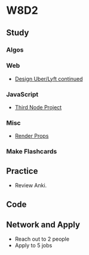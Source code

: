 # W8D2

## Study

### Algos 

### Web
- [Design Uber/Lyft continued](https://www.youtube.com/watch?v=J3DY3Te3A_A)

### JavaScript
- [Third Node Project](https://github.com/Pklong/blog-party-usa)

### Misc
- [Render Props](https://reacttraining.com/patterns/)

### Make Flashcards

## Practice

- Review Anki. 

## Code 

## Network and Apply 

- Reach out to 2 people
- Apply to 5 jobs 
